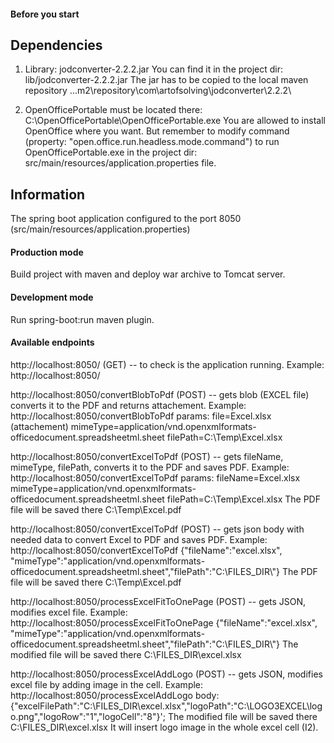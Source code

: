 #### Before you start

## Dependencies

1) Library: jodconverter-2.2.2.jar
You can find it in the project dir: lib/jodconverter-2.2.2.jar
The jar has to be copied to the local maven repository ..\.m2\repository\com\artofsolving\jodconverter\2.2.2\

2) OpenOfficePortable must be located there: C:\\OpenOfficePortable\\OpenOfficePortable.exe
You are allowed to install OpenOffice where you want. But remember to modify command
(property: "open.office.run.headless.mode.command") to run OpenOfficePortable.exe
in the project dir: src/main/resources/application.properties file.

## Information
The spring boot application configured to the port 8050 (src/main/resources/application.properties)

#### Production mode
Build project with maven and deploy war archive to Tomcat server.

#### Development mode
Run spring-boot:run maven plugin.

#### Available endpoints
http://localhost:8050/                  (GET)  -- to check is the application running.
    Example: http://localhost:8050/

http://localhost:8050/convertBlobToPdf  (POST) -- gets blob (EXCEL file) converts it to the PDF and returns attachement.
    Example: http://localhost:8050/convertBlobToPdf
        params: file=Excel.xlsx (attachement)
                mimeType=application/vnd.openxmlformats-officedocument.spreadsheetml.sheet
                filePath=C:\\Temp\\Excel.xlsx

http://localhost:8050/convertExcelToPdf (POST) -- gets fileName, mimeType, filePath, converts it to the PDF and saves PDF.
    Example: http://localhost:8050/convertExcelToPdf
        params: fileName=Excel.xlsx
                mimeType=application/vnd.openxmlformats-officedocument.spreadsheetml.sheet
                filePath=C:\\Temp\\Excel.xlsx
    The PDF file will be saved there C:\\Temp\\Excel.pdf

http://localhost:8050/convertExcelToPdf (POST) -- gets json body with needed data to convert Excel to PDF and saves PDF.
    Example: http://localhost:8050/convertExcelToPdf
        {"fileName":"excel.xlsx", "mimeType":"application/vnd.openxmlformats-officedocument.spreadsheetml.sheet","filePath":"C:\\FILES_DIR\\"}
    The PDF file will be saved there C:\\Temp\\Excel.pdf

http://localhost:8050/processExcelFitToOnePage (POST) -- gets JSON, modifies excel file.
    Example: http://localhost:8050/processExcelFitToOnePage
            {"fileName":"excel.xlsx", "mimeType":"application/vnd.openxmlformats-officedocument.spreadsheetml.sheet","filePath":"C:\\FILES_DIR\\"}
    The modified file will be saved there C:\\FILES_DIR\\excel.xlsx

http://localhost:8050/processExcelAddLogo (POST) -- gets JSON, modifies excel file by adding image in the cell.
    Example: http://localhost:8050/processExcelAddLogo
         body: {"excelFilePath":"C:\\FILES_DIR\\excel.xlsx","logoPath":"C:\\LOGO3EXCEL\\logo.png","logoRow":"1","logoCell":"8"}';
    The modified file will be saved there C:\\FILES_DIR\\excel.xlsx
    It will insert logo image in the whole excel cell (I2).
